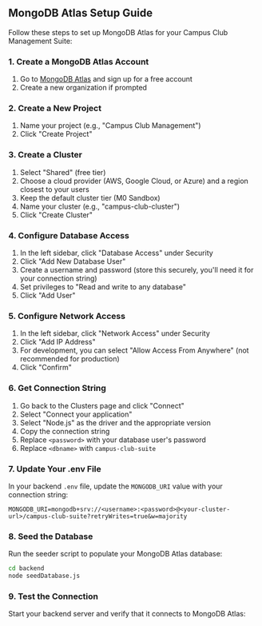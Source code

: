 ## MongoDB Atlas Setup Guide

Follow these steps to set up MongoDB Atlas for your Campus Club Management Suite:

### 1. Create a MongoDB Atlas Account

1. Go to [MongoDB Atlas](https://www.mongodb.com/cloud/atlas) and sign up for a free account
2. Create a new organization if prompted

### 2. Create a New Project

1. Name your project (e.g., "Campus Club Management")
2. Click "Create Project"

### 3. Create a Cluster

1. Select "Shared" (free tier)
2. Choose a cloud provider (AWS, Google Cloud, or Azure) and a region closest to your users
3. Keep the default cluster tier (M0 Sandbox)
4. Name your cluster (e.g., "campus-club-cluster")
5. Click "Create Cluster"

### 4. Configure Database Access

1. In the left sidebar, click "Database Access" under Security
2. Click "Add New Database User"
3. Create a username and password (store this securely, you'll need it for your connection string)
4. Set privileges to "Read and write to any database"
5. Click "Add User"

### 5. Configure Network Access

1. In the left sidebar, click "Network Access" under Security
2. Click "Add IP Address"
3. For development, you can select "Allow Access From Anywhere" (not recommended for production)
4. Click "Confirm"

### 6. Get Connection String

1. Go back to the Clusters page and click "Connect"
2. Select "Connect your application"
3. Select "Node.js" as the driver and the appropriate version
4. Copy the connection string
5. Replace `<password>` with your database user's password
6. Replace `<dbname>` with `campus-club-suite`

### 7. Update Your .env File

In your backend `.env` file, update the `MONGODB_URI` value with your connection string:

```
MONGODB_URI=mongodb+srv://<username>:<password>@<your-cluster-url>/campus-club-suite?retryWrites=true&w=majority
```

### 8. Seed the Database

Run the seeder script to populate your MongoDB Atlas database:

```bash
cd backend
node seedDatabase.js
```

### 9. Test the Connection

Start your backend server and verify that it connects to MongoDB Atlas: